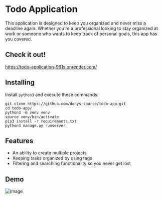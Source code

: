 # Todo Application

This application is designed to keep you organized and never miss a deadline again. Whether you're a professional looking to stay organized at work or someone who wants to keep track of personal goals, this app has you covered.

## Check it out!

https://todo-application-961s.onrender.com/

## Installing

Install `python3` and execute these commands:
```shell
git clone https://github.com/denys-source/todo-app.git
cd todo-app/
python3 -m venv venv
source venv/bin/activate
pip3 install -r requirements.txt
python3 manage.py runserver
```

## Features

* An ability to create multiple projects
* Keeping tasks organized by using tags
* Filtering and searching functionality so you never get lost

## Demo

![image](https://github.com/denys-source/todo-app/assets/72623693/4364788d-c0b7-4fdc-9869-e15ca89d4812)
